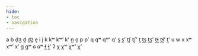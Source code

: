 ```yaml
---
hide:
- toc
- navigation
---
```

a
b
d̠ʒ
d̪
d̪z̪
e̞
i
j
k
kʷ
kʷʼ
kʼ
n̪
o̞
p
pʼ
q
qʷ
qʷʼ
qʼ
s̪
s̪ʼ
t̠ʃ
t̠ʃʼ
t̪
t̪s̪
t̪s̪ʼ
t̪ɬ̪
t̪ɬ̪ʼ
t̪ʼ
u
w
x
xʷ
xʷʼ
xʼ
ɡ
ɡʷ
ɢ
ɢʷ
ɬ̪
ɬ̪ʼ
ʔ
χ
χʷ
χʷʼ
χʼ
